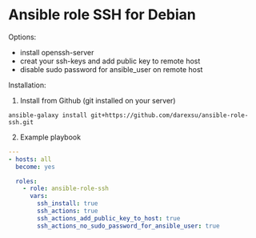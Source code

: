 # Ansible role SSH for Debian
Options:
  - install openssh-server
  - creat your ssh-keys and add public key to remote host
  - disable sudo password for ansible_user on remote host

Installation:
1) Install from Github (git installed on your server)
```
ansible-galaxy install git+https://github.com/darexsu/ansible-role-ssh.git
```
2) Example playbook
```yaml
---
- hosts: all
  become: yes

  roles:
    - role: ansible-role-ssh
      vars:
        ssh_install: true
        ssh_actions: true
        ssh_actions_add_public_key_to_host: true
        ssh_actions_no_sudo_password_for_ansible_user: true
```
